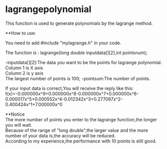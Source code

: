 # lagrangepolynomial
This function is used to generate polynomials by the lagrange method.

**How to use:

You need to add #include "mylagrange.h" in your code.

The function is :
lagrange(long double inputdata[][2],int pointsnum);

-inputdata[][2]:The data you want to be the points  for lagrange polynomial.
</br> Column 1 is X axis
</br> Column 2 is y axis
</br> The largest number of points is 100;
-pointsum:The number of points.

If your input data is correct,You will receive the reply like this:
</br>f(x)=-0.000000x^9+0.000000x^8-0.000000x^7+0.000000x^6-0.000017x^5+0.000552x^4-0.012342x^3+0.277067x^2-0.400424x^1+7.000000x^0

**Notice
</br>The more number of points you enter to the lagrange function,the longer you will wait.
</br>Because of the range of "long double",the larger value and the more number of your data is,the accuracy will be reduced.
</br>According to my experience,the performance with 10 points is still good.
